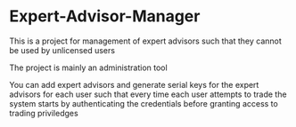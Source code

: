 # Expert-Advisor-Manager
This is a project for management of expert advisors such that they cannot be used by unlicensed users

The project is mainly an administration tool

You can add expert advisors and generate serial keys for the expert advisors for each user such that every time each user attempts to trade the system starts by authenticating the 
credentials before granting access to trading priviledges
